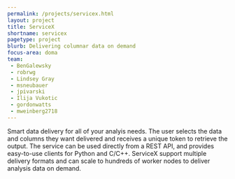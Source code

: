 ```yaml
---
permalink: /projects/servicex.html
layout: project
title: ServiceX
shortname: servicex
pagetype: project
blurb: Delivering columnar data on demand
focus-area: doma
team:
 - BenGalewsky
 - robrwg
 - Lindsey Gray
 - msneubauer
 - jpivarski
 - Ilija Vukotic
 - gordonwatts
 - mweinberg2718
---
```

Smart data delivery for all of your analyis needs. The user selects the data and columns they want
delivered and receives a unique token to retrieve the output. The service can be used directly from
a REST API, and provides easy-to-use clients for Python and C/C++. ServiceX support multiple
delivery formats and can scale to hundreds of worker nodes to deliver analysis data on demand.
